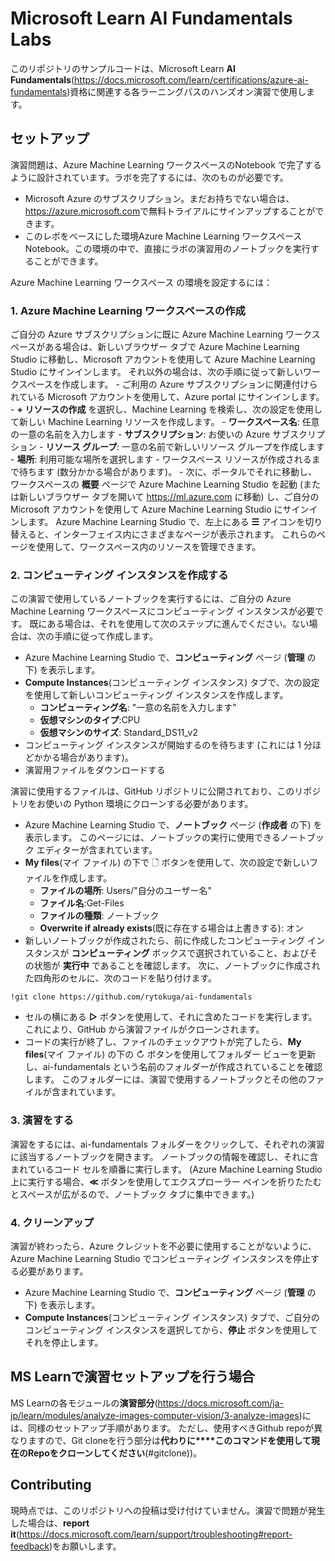 # Microsoft Learn AI Fundamentals Labs

このリポジトリのサンプルコードは、Microsoft Learn **AI Fundamentals**(https://docs.microsoft.com/learn/certifications/azure-ai-fundamentals)資格に関連する各ラーニングパスのハンズオン演習で使用します。


## セットアップ

演習問題は、Azure Machine Learning ワークスペースのNotebook で完了するように設計されています。ラボを完了するには、次のものが必要です。

- Microsoft Azure のサブスクリプション。まだお持ちでない場合は、<a href ='https://azure.microsoft.com' target='_blank'>https://azure.microsoft.com</a>で無料トライアルにサインアップすることができます。
- このレポをベースにした環境Azure Machine Learning ワークスペース Notebook。この環境の中で、直接にラボの演習用のノートブックを実行することができます。

Azure Machine Learning ワークスペース の環境を設定するには：

### 1. Azure Machine Learning ワークスペースの作成

ご自分の Azure サブスクリプションに既に Azure Machine Learning ワークスペースがある場合は、新しいブラウザー タブで Azure Machine Learning Studio に移動し、Microsoft アカウントを使用して Azure Machine Learning Studio にサインインします。
それ以外の場合は、次の手順に従って新しいワークスペースを作成します。
     - ご利用の Azure サブスクリプションに関連付けられている Microsoft アカウントを使用して、Azure portal  にサインインします。
     - **+ リソースの作成** を選択し、Machine Learning を検索し、次の設定を使用して新しい Machine Learning リソースを作成します。
     - **ワークスペース名**: 任意の一意の名前を入力します
     - **サブスクリプション**: お使いの Azure サブスクリプション
     - **リソース グループ**: 一意の名前で新しいリソース グループを作成します
     - **場所**: 利用可能な場所を選択します
     - ワークスペース リソースが作成されるまで待ちます (数分かかる場合があります)。 
     - 次に、ポータルでそれに移動し、ワークスペースの **概要** ページで Azure Machine Learning Studio を起動 (または新しいブラウザー タブを開いて https://ml.azure.com  に移動) し、ご自分の Microsoft アカウントを使用して Azure Machine Learning Studio にサインインします。
Azure Machine Learning Studio で、左上にある **☰** アイコンを切り替えると、インターフェイス内にさまざまなページが表示されます。 これらのページを使用して、ワークスペース内のリソースを管理できます。

### 2. コンピューティング インスタンスを作成する

この演習で使用しているノートブックを実行するには、ご自分の Azure Machine Learning ワークスペースにコンピューティング インスタンスが必要です。 既にある場合は、それを使用して次のステップに進んでください。ない場合は、次の手順に従って作成します。

 - Azure Machine Learning Studio  で、**コンピューティング** ページ (**管理** の下) を表示します。
 - **Compute Instances**(コンピューティング インスタンス) タブで、次の設定を使用して新しいコンピューティング インスタンスを作成します。
    - **コンピューティング名**: "一意の名前を入力します"
    - **仮想マシンのタイプ**:CPU
    - **仮想マシンのサイズ**: Standard_DS11_v2
 - コンピューティング インスタンスが開始するのを待ちます (これには 1 分ほどかかる場合があります)。
 - 演習用ファイルをダウンロードする

演習に使用するファイルは、GitHub リポジトリに公開されており、このリポジトリをお使いの Python 環境にクローンする必要があります。

 - Azure Machine Learning Studio  で、**ノートブック** ページ (**作成者** の下) を表示します。 このページには、ノートブックの実行に使用できるノートブック エディターが含まれています。
 - **My files**(マイ ファイル) の下で 🗋 ボタンを使用して、次の設定で新しいファイルを作成します。
    - **ファイルの場所**: Users/"自分のユーザー名"
    - **ファイル名**:Get-Files
    - **ファイルの種類**: ノートブック
    - **Overwrite if already exists**(既に存在する場合は上書きする): オン
 - 新しいノートブックが作成されたら、前に作成したコンピューティング インスタンスが **コンピューティング** ボックスで選択されていること、およびその状態が **実行中** であることを確認します。 次に、ノートブックに作成された四角形のセルに、次のコードを貼り付けます。

<a name="gitclone"></a>
```
!git clone https://github.com/rytokuga/ai-fundamentals
```

 - セルの横にある **▷** ボタンを使用して、それに含めたコードを実行します。 これにより、GitHub から演習ファイルがクローンされます。
 - コードの実行が終了し、ファイルのチェックアウトが完了したら、**My files**(マイ ファイル) の下の ↻ ボタンを使用してフォルダー ビューを更新し、ai-fundamentals という名前のフォルダーが作成されていることを確認します。 このフォルダーには、演習で使用するノートブックとその他のファイルが含まれています。

### 3. 演習をする

演習をするには、ai-fundamentals フォルダーをクリックして、それぞれの演習に該当するノートブックを開きます。 
ノートブックの情報を確認し、それに含まれているコード セルを順番に実行します。
(Azure Machine Learning Studio 上に実行する場合、**≪** ボタンを使用してエクスプローラー ペインを折りたたむとスペースが広がるので、ノートブック タブに集中できます。)

### 4. クリーンアップ

演習が終わったら、Azure クレジットを不必要に使用することがないように、Azure Machine Learning Studio でコンピューティング インスタンスを停止する必要があります。
 - Azure Machine Learning Studio で、**コンピューティング** ページ (**管理** の下) を表示します。
 - **Compute Instances**(コンピューティング インスタンス) タブで、ご自分のコンピューティング インスタンスを選択してから、**停止** ボタンを使用してそれを停止します。

## MS Learnで演習セットアップを行う場合
MS Learnの各モジュールの**演習部分**(https://docs.microsoft.com/ja-jp/learn/modules/analyze-images-computer-vision/3-analyze-images)には、同様のセットアップ手順があります。
ただし、使用すべきGithub repoが異なりますので、Git cloneを行う部分は**代わりに****このコマンドを使用して現在のRepoをクローンしてください**(#gitclone))。


## Contributing

現時点では、このリポジトリへの投稿は受け付けていません。演習で問題が発生した場合は、**report it**(https://docs.microsoft.com/learn/support/troubleshooting#report-feedback)をお願いします。
